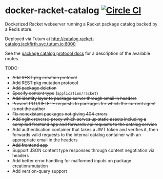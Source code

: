 # docker-racket-catalog [![Circle CI](https://circleci.com/gh/jackfirth/docker-racket-catalog.svg?style=svg)](https://circleci.com/gh/jackfirth/docker-racket-catalog)

Dockerized Racket webserver running a Racket package catalog backed by a Redis store.

Deployed via Tutum at http://catalog.racket-catalog.jackfirth.svc.tutum.io:8000

See the [package catalog protocol docs](http://docs.racket-lang.org/pkg/catalog-protocol.html) for a description of the available routes.

TODO:

- ~~Add REST pkg creation protocol~~
- ~~Add REST pkg mutation protocol~~
- ~~Add package deletion~~
- ~~Specify content type~~ (`application/racket`)
- ~~Add identity layer to package server through email in headers~~
- ~~Prevent PUT/DELETE requests to packages for which the current agent is not the author~~
- ~~Fix nonexistant packages not giving 404 errors~~
- ~~Add nginx reverse-proxy which serves up static assets including a compiled frontend app and forwards api requests to the catalog service~~
- Add authentication container that takes a JWT token and verifies it, then forwards valid requests to the internal catalog container with an appropriate email in the headers
- ~~Add frontend app~~
- Support JSON content type responses through content negotiation via headers
- Add better error handling for malformed inputs on package creation/mutation
- Add version-query support
